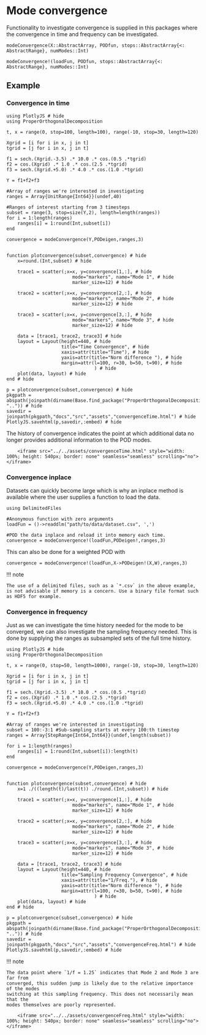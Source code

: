 # Mode convergence

Functionality to investigate convergence is supplied in this packages where the
convergence in time and frequency can be investigated.

```@docs
modeConvergence(X::AbstractArray, PODfun, stops::AbstractArray{<: AbstractRange}, numModes::Int)
```
```@docs
modeConvergence!(loadFun, PODfun, stops::AbstractArray{<: AbstractRange}, numModes::Int)
```

## Example

### Convergence in time
```@example convergence
using PlotlyJS # hide
using ProperOrthogonalDecomposition

t, x = range(0, stop=100, length=100), range(-10, stop=30, length=120)

Xgrid = [i for i in x, j in t]
tgrid = [j for i in x, j in t]

f1 = sech.(Xgrid.-3.5) .* 10.0 .* cos.(0.5 .*tgrid)
f2 = cos.(Xgrid) .* 1.0 .* cos.(2.5 .*tgrid)
f3 = sech.(Xgrid.+5.0) .* 4.0 .* cos.(1.0 .*tgrid)

Y = f1+f2+f3

#Array of ranges we're interested in investigating
ranges = Array{UnitRange{Int64}}(undef,40)         

#Ranges of interest starting from 3 timesteps 
subset = range(3, stop=size(Y,2), length=length(ranges))
for i = 1:length(ranges)
    ranges[i] = 1:round(Int,subset[i])
end

convergence = modeConvergence(Y,PODeigen,ranges,3)


function plotconvergence(subset,convergence) # hide
    x=round.(Int,subset) # hide

    trace1 = scatter(;x=x, y=convergence[1,:], # hide
                        mode="markers", name="Mode 1", # hide
                        marker_size=12) # hide

    trace2 = scatter(;x=x, y=convergence[2,:], # hide
                        mode="markers", name="Mode 2", # hide
                        marker_size=12) # hide

    trace3 = scatter(;x=x, y=convergence[3,:], # hide
                        mode="markers", name="Mode 3", # hide
                        marker_size=12) # hide
    
    data = [trace1, trace2, trace3] # hide
    layout = Layout(height=440, # hide
                    title="Time Convergence", # hide
                    xaxis=attr(title="Time"), # hide
                    yaxis=attr(title="Norm difference "), # hide
                    margin=attr(l=100, r=30, b=50, t=90), # hide
                                ) # hide
    plot(data, layout) # hide
end # hide

p = plotconvergence(subset,convergence) # hide
pkgpath = abspath(joinpath(dirname(Base.find_package("ProperOrthogonalDecomposition")), "..")) # hide
savedir = joinpath(pkgpath,"docs","src","assets","convergenceTime.html") # hide
PlotlyJS.savehtml(p,savedir,:embed) # hide
```
The history of convergence indicates the point at which additional data no longer provides additional
 information to the POD modes.

```@raw html
    <iframe src="../../assets/convergenceTime.html" style="width: 100%; height: 540px; border: none" seamless="seamless" scrolling="no"></iframe>
```

### Convergence inplace
Datasets can quickly become large which is why an inplace method is available where
the user supplies a function to load the data.

```@julia
using DelimitedFiles

#Anonymous function with zero arguments
loadFun = ()->readdlm("path/to/data/dataset.csv", ',')

#POD the data inplace and reload it into memory each time.
convergence = modeConvergence!(loadFun,PODeigen!,ranges,3)
```
This can also be done for a weighted POD with
```@julia
convergence = modeConvergence!(loadFun,X->PODeigen!(X,W),ranges,3)
```
!!! note

    The use of a delimited files, such as a `*.csv` in the above example, 
    is not advisable if memory is a concern. Use a binary file format such as HDF5 for example. 

### Convergence in frequency
Just as we can investigate the time history needed for the mode to be converged, 
we can also investigate the sampling frequency needed. This is done by supplying the 
ranges as subsampled sets of the full time history.

```@example convergencefreq
using PlotlyJS # hide
using ProperOrthogonalDecomposition

t, x = range(0, stop=50, length=1000), range(-10, stop=30, length=120)

Xgrid = [i for i in x, j in t]
tgrid = [j for i in x, j in t]

f1 = sech.(Xgrid.-3.5) .* 10.0 .* cos.(0.5 .*tgrid)
f2 = cos.(Xgrid) .* 1.0 .* cos.(2.5 .*tgrid)
f3 = sech.(Xgrid.+5.0) .* 4.0 .* cos.(1.0 .*tgrid)

Y = f1+f2+f3

#Array of ranges we're interested in investigating 
subset = 100:-3:1 #Sub-sampling starts at every 100:th timestep
ranges = Array{StepRange{Int64,Int64}}(undef,length(subset))         

for i = 1:length(ranges)
    ranges[i] = 1:round(Int,subset[i]):length(t)
end

convergence = modeConvergence(Y,PODeigen,ranges,3)


function plotconvergence(subset,convergence) # hide
    x=1 ./((length(t)/last(t)) ./round.(Int,subset)) # hide

    trace1 = scatter(;x=x, y=convergence[1,:], # hide
                        mode="markers", name="Mode 1", # hide
                        marker_size=12) # hide

    trace2 = scatter(;x=x, y=convergence[2,:], # hide
                        mode="markers", name="Mode 2", # hide
                        marker_size=12) # hide

    trace3 = scatter(;x=x, y=convergence[3,:], # hide
                        mode="markers", name="Mode 3", # hide
                        marker_size=12) # hide
    
    data = [trace1, trace2, trace3] # hide
    layout = Layout(height=440, # hide
                    title="Sampling Frequency Convergence", # hide
                    xaxis=attr(title="1/Freq."), # hide
                    yaxis=attr(title="Norm difference "), # hide
                    margin=attr(l=100, r=30, b=50, t=90), # hide
                                ) # hide
    plot(data, layout) # hide
end # hide

p = plotconvergence(subset,convergence) # hide
pkgpath = abspath(joinpath(dirname(Base.find_package("ProperOrthogonalDecomposition")), "..")) # hide
savedir = joinpath(pkgpath,"docs","src","assets","convergenceFreq.html") # hide
PlotlyJS.savehtml(p,savedir,:embed) # hide
```
!!! note

    The data point where `1/f = 1.25` indicates that Mode 2 and Mode 3 are far from
    converged, this sudden jump is likely due to the relative importance of the modes
    switching at this sampling frequency. This does not necessarily mean that the 
    modes themselves are poorly represented.

```@raw html
    <iframe src="../../assets/convergenceFreq.html" style="width: 100%; height: 540px; border: none" seamless="seamless" scrolling="no"></iframe>
```